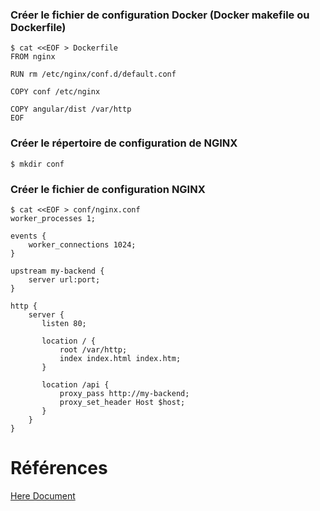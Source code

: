 

### Créer le fichier de configuration Docker (Docker makefile ou Dockerfile)

```
$ cat <<EOF > Dockerfile
FROM nginx

RUN rm /etc/nginx/conf.d/default.conf

COPY conf /etc/nginx

COPY angular/dist /var/http
EOF
```

### Créer le répertoire de configuration de NGINX

```
$ mkdir conf 
```

### Créer le fichier de configuration NGINX

```
$ cat <<EOF > conf/nginx.conf
worker_processes 1;

events {
    worker_connections 1024;
}

upstream my-backend {   
    server url:port;
}

http {
    server {
       listen 80;

       location / {
           root /var/http;
           index index.html index.htm;
       }

       location /api {
           proxy_pass http://my-backend;
           proxy_set_header Host $host;
       }
    }
}
```


# Références 

[Here Document](https://en.wikipedia.org/wiki/Here_document#Unix_shells)
